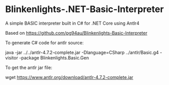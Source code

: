 # Blinkenlights-.NET-Basic-Interpreter
A simple BASIC interpreter built in C# for .NET Core using Antlr4

Based on https://github.com/pg94au/Blinkenlights-Basic-Interpreter


To generate C# code for antlr source:

java -jar ../../antlr-4.7.2-complete.jar -Dlanguage=CSharp ../antlr/Basic.g4 -visitor -package Blinkenlights.Basic.Gen

To get the antlr jar file:

wget https://www.antlr.org/download/antlr-4.7.2-complete.jar
